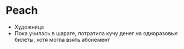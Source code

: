 # Peach

* Художница
* Пока училась в шараге, потратила кучу денег на одноразовые билеты, хотя могла взять абонемент
